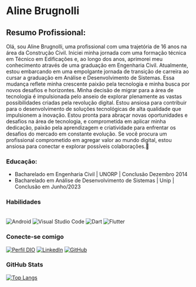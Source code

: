 # Aline Brugnolli


## Resumo Profissional:
Olá, sou Aline Brugnolli, uma profissional com uma trajetória de 16 anos na área da Construção Civil. Iniciei minha jornada com uma formação técnica em Técnico em Edificações e, ao longo dos anos, aprimorei meu conhecimento através de uma graduação em Engenharia Civil.
Atualmente, estou embarcando em uma empolgante jornada de transição de carreira ao cursar a graduação em Análise e Desenvolvimento de Sistemas. Essa mudança reflete minha crescente paixão pela tecnologia e minha busca por novos desafios e horizontes.
Minha decisão de migrar para a área de tecnologia é impulsionada pelo anseio de explorar plenamente as vastas possibilidades criadas pela revolução digital. Estou ansiosa para contribuir para o desenvolvimento de soluções tecnológicas de alta qualidade que impulsionem a inovação.
Estou pronta para abraçar novas oportunidades e desafios na área de tecnologia, e comprometida em aplicar minha dedicação, paixão pela aprendizagem e criatividade para enfrentar os desafios do mercado em constante evolução. Se você procura um profissional comprometido em agregar valor ao mundo digital, estou ansiosa para conectar e explorar possíveis colaborações.🦋

### Educação:

- Bacharelado em Engenharia Civil | UNORP | Conclusão Dezembro 2014
- Bacharelado em Análise de Desenvolvimento de Sistemas | Unip | Conclusão em Junho/2023


### Habilidades



<div style="display: inline_block"><br>
    <img align="center" alt="Android" src="https://img.shields.io/badge/Android-3DDC84?style=for-the-badge&logo=android&logoColor=white" />
    <img align="center" alt="Visual Studio Code" src="https://img.shields.io/badge/Visual_Studio_Code-0078D4?style=for-the-badge&logo=visual%20studio%20code&logoColor=white" />
    <img align="center" alt="Dart" src="https://img.shields.io/badge/Dart-0175C2?style=for-the-badge&logo=dart&logoColor=white" />
    <img align="center" alt="Flutter" src="https://img.shields.io/badge/Flutter-02569B?style=for-the-badge&logo=flutter&logoColor=white" />
    

</dib>



### Conecte-se comigo
[![Perfil DIO](https://img.shields.io/badge/-Meu%20Perfil%20na%20DIO-30A3DC?style=for-the-badge)](https://www.dio.me/users/aline_brugnolli)
[![LinkedIn](https://img.shields.io/badge/-LinkedIn-000?style=for-the-badge&logo=linkedin&logoColor=30A3DC)](https://www.linkedin.com/in/aline-brugnolli)
[![GitHub](https://img.shields.io/badge/GitHub-000?style=for-the-badge&logo=github&logoColor=30A3DC)](https://github.com/alinebrugnolli)

### GitHub Stats
[![Top Langs](https://github-readme-stats.vercel.app/api/top-langs/?username=alinebrugnolli&layout=donut)](https://github.com/alinebrugnolli/github-readme-stats)


